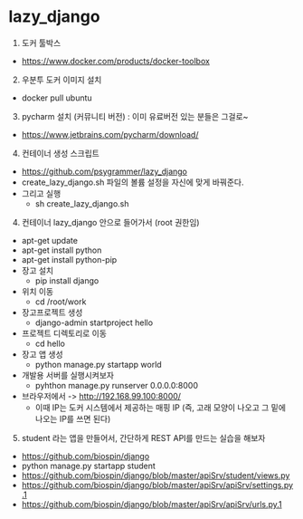 # lazy_django

1. 도커 툴박스
  - https://www.docker.com/products/docker-toolbox

2. 우분투 도커 이미지 설치
  - docker pull ubuntu

3. pycharm 설치 (커뮤니티 버전) : 이미 유료버전 있는 분들은 그걸로~
  - https://www.jetbrains.com/pycharm/download/

4. 컨테이너 생성 스크립트 
  - https://github.com/psygrammer/lazy_django
  - create_lazy_django.sh 파일의 볼륨 설정을 자신에 맞게 바꿔준다.
  - 그리고 실행 
    - sh create_lazy_django.sh

4. 컨테이너 lazy_django 안으로 들어가서 (root 권한임)
  - apt-get update
  - apt-get install python
  - apt-get install python-pip
  - 장고 설치
    - pip install django
  - 위치 이동
    - cd /root/work
  - 장고프로젝트 생성
    - django-admin startproject hello
  - 프로젝트 디렉토리로 이동
    - cd hello
  - 장고 앱 생성
    - python manage.py startapp world
  - 개발용 서버를 실행시켜보자
    - pyhthon manage.py runserver 0.0.0.0:8000
  - 브라우저에서 -> http://192.168.99.100:8000/
    - 이때 IP는 도커 시스템에서 제공하는 매핑 IP (즉, 고래 모양이 나오고 그 밑에 나오는 IP를 쓰면 된다) 

5. student 라는 앱을 만들어서, 간단하게 REST API를 만드는 실습을 해보자
  - https://github.com/biospin/django
  - python manage.py startapp student
  - https://github.com/biospin/django/blob/master/apiSrv/student/views.py
  - https://github.com/biospin/django/blob/master/apiSrv/apiSrv/settings.py.1
  - https://github.com/biospin/django/blob/master/apiSrv/apiSrv/urls.py.1
